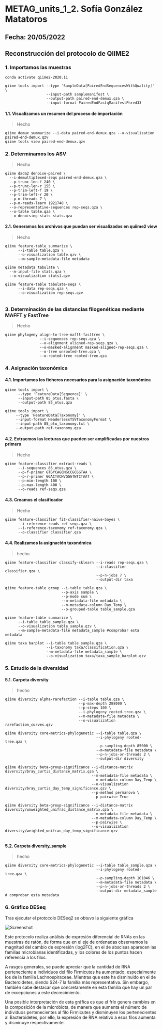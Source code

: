 # METAG_units_1_2. Sofía González Matatoros
## Fecha: 20/05/2022
## Reconstrucción del protocolo de QIIME2 
### 1. Importamos las muestras
```
conda activate qiime2-2020.11

qiime tools import --type 'SampleData[PairedEndSequencesWithQuality]' \
                   --input-path samplemanifest \
                   --output-path paired-end-demux.qza \
                   --input-format PairedEndFastqManifestPhred33
```
#### 1.1. Visualizamos un resumen del proceso de importación
> Hecho
```
qiime demux summarize --i-data paired-end-demux.qza --o-visualization paired-end-demux.qzv
qiime tools view paired-end-demux.qzv
```
### 2. Determinamos los ASV
> Hecho
```
qiime dada2 denoise-paired \
  --i-demultiplexed-seqs paired-end-demux.qza \
  --p-trunc-len-f 240 \
  --p-trunc-len-r 155 \
  --p-trim-left-f 19 \
  --p-trim-left-r 20 \
  --p-n-threads 7 \
  --p-n-reads-learn 1921748 \
  --o-representative-sequences rep-seqs.qza \
  --o-table table.qza \
  --o-denoising-stats stats.qza 
```
#### 2.1. Generamos los archivos que puedan ser visualizados en quiime2 view
> Hecho
```
qiime feature-table summarize \
      --i-table table.qza \
      --o-visualization table.qzv \
      --m-sample-metadata-file metadata
      
qiime metadata tabulate \
  --m-input-file stats.qza \
  --o-visualization stats1.qzv

qiime feature-table tabulate-seqs \
      --i-data rep-seqs.qza \
      --o-visualization rep-seqs.qzv


```
### 3. Determinación de las distancias filogenéticas mediante MAFFT y FastTree
> Hecho
```
qiime phylogeny align-to-tree-mafft-fasttree \
                --i-sequences rep-seqs.qza \
                --o-alignment aligned-rep-seqs.qza \
                --o-masked-alignment masked-aligned-rep-seqs.qza \
                --o-tree unrooted-tree.qza \
                --o-rooted-tree rooted-tree.qza
```
### 4. Asignación taxonómica
#### 4.1. Importamos los ficheros necesarios para la asignación taxonómica
```
qiime tools import \
      --type 'FeatureData[Sequence]' \
      --input-path 85_otus.fasta \
      --output-path 85_otus.qza

qiime tools import \
     --type 'FeatureData[Taxonomy]' \
     --input-format HeaderlessTSVTaxonomyFormat \
     --input-path 85_otu_taxonomy.txt \
     --output-path ref-taxonomy.qza
```
#### 4.2. Extraemos las lecturas que pueden ser amplificadas por nuestros primers 
> Hecho
```
qiime feature-classifier extract-reads \
      --i-sequences 85_otus.qza \
      --p-f-primer GTGYCAGCMGCCGCGGTAA \ 
      --p-r-primer GGACTACHVGGGTWTCTAAT \
      --p-min-length 100 \
      --p-max-length 400 \
      --o-reads ref-seqs.qza
```
#### 4.3. Creamos el clasificador
> Hecho
```
qiime feature-classifier fit-classifier-naive-bayes \
      --i-reference-reads ref-seqs.qza \
      --i-reference-taxonomy ref-taxonomy.qza \
      --o-classifier classifier.qza
```
#### 4.4. Realizamos la asignación taxonómica
> hecho
```
qiime feature-classifier classify-sklearn --i-reads rep-seqs.qza \
                                          --i-classifier classifier.qza \
                                          --p-n-jobs 7 \
                                          --output-dir taxa

qiime feature-table group --i-table table.qza \
                          --p-axis sample \
                          --p-mode sum \
                          --m-metadata-file metadata \
                          --m-metadata-column Day_Temp \
                          --o-grouped-table table_sample.qza

qiime feature-table summarize \
      --i-table table_sample.qza \
      --o-visualization table_sample.qzv \
      --m-sample-metadata-file metadata_sample #comprobar esta metadata

qiime taxa barplot --i-table table_sample.qza \
                   --i-taxonomy taxa/classification.qza \
                   --m-metadata-file metadata_sample \
                   --o-visualization taxa/taxa_sample_barplot.qzv
```
### 5. Estudio de la diversidad
#### 5.1. Carpeta diversity
> hecho
```
qiime diversity alpha-rarefaction --i-table table.qza \
                                  --p-max-depth 288000 \
                                  --p-steps 100 \
                                  --i-phylogeny rooted-tree.qza \
                                  --m-metadata-file metadata \
                                  --o-visualization rarefaction_curves.qzv
                                  
qiime diversity core-metrics-phylogenetic --i-table table.qza \
                                          --i-phylogeny rooted-tree.qza \
                                          --p-sampling-depth 85000 \
                                          --m-metadata-file metadata \
                                          --p-n-jobs-or-threads 2 \
                                          --output-dir diversity

qiime diversity beta-group-significance --i-distance-matrix diversity/bray_curtis_distance_matrix.qza \
                                        --m-metadata-file metadata \
                                        --m-metadata-column Day_Temp \
                                        --o-visualization diversity/bray_curtis_day_temp_significance.qzv \
                                        --p-method permanova \
                                        --p-pairwise True

qiime diversity beta-group-significance --i-distance-matrix diversity/unweighted_unifrac_distance_matrix.qza \
                                        --m-metadata-file metadata \
                                        --m-metadata-column Day_Temp \
                                        --p-pairwise \
                                        --o-visualization diversity/weighted_unifrac_day_temp_significance.qzv 
                                        

```
#### 5.2. Carpeta diversity_sample
> hecho
```
qiime diversity core-metrics-phylogenetic --i-table table_sample.qza \
                                          --i-phylogeny rooted-tree.qza \
                                          --p-sampling-depth 101046 \
                                          --m-metadata-file metadata \
                                          --p-n-jobs-or-threads 2 \
                                          --output-dir metadata_sample # comprobar esta metadata

```
### 6. Gráfico DESeq
Tras ejecutar el protocolo DESeq2 se obtuvo la siguiente gráfica

![Screenshot](https://github.com/Sofia-Gonzalez-Matatoros/METAG_units_1_2/blob/2881a4912cc424afd59776abfca876296fca3d3b/Captura%20de%20pantalla%20de%202022-05-13%2019-34-39.png)

Este protocolo realiza análisis de expresión diferencial de RNAs en las muestras de ratón, de forma que en el eje de ordenadas observamos la magnitud del cambio de expresión (log2FC), en el de abscisas aparecen las familias microbianas identificadas, y los colores de los puntos hacen referencia a los filos. 

A rasgos generales, se puede apreciar que la cantidad de RNA perteneciente a individuos del filo Firmicutes ha aumentado, especialmente los de la familia Lachnospiraceae. Mientras que este ha disminuido en el de Bacteroidetes, siendo S24-7 la familia más representativa. Sin embargo, también cabe destacar que concretamente en esta familia que hay un par de excepciones a este decrecimiento.

Una posible interpretación de esta gráfica es que el frío genera cambios en la composición de la microbiota, de manera que aumenta el número de individuos pertenecientes al filo Firmicutes y disminuyen los pertenecientes al Bacteroidetes, por ello, la expresión de RNA relativo a esos filos aumenta y disminuye respectivamente.


